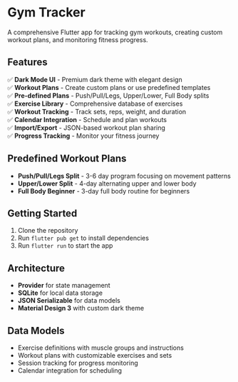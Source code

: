 # Gym Tracker

A comprehensive Flutter app for tracking gym workouts, creating custom workout plans, and monitoring fitness progress.

## Features

✅ **Dark Mode UI** - Premium dark theme with elegant design  
✅ **Workout Plans** - Create custom plans or use predefined templates  
✅ **Pre-defined Plans** - Push/Pull/Legs, Upper/Lower, Full Body splits  
✅ **Exercise Library** - Comprehensive database of exercises  
✅ **Workout Tracking** - Track sets, reps, weight, and duration  
✅ **Calendar Integration** - Schedule and plan workouts  
✅ **Import/Export** - JSON-based workout plan sharing  
✅ **Progress Tracking** - Monitor your fitness journey  

## Predefined Workout Plans

- **Push/Pull/Legs Split** - 3-6 day program focusing on movement patterns
- **Upper/Lower Split** - 4-day alternating upper and lower body
- **Full Body Beginner** - 3-day full body routine for beginners

## Getting Started

1. Clone the repository
2. Run `flutter pub get` to install dependencies
3. Run `flutter run` to start the app

## Architecture

- **Provider** for state management
- **SQLite** for local data storage
- **JSON Serializable** for data models
- **Material Design 3** with custom dark theme

## Data Models

- Exercise definitions with muscle groups and instructions
- Workout plans with customizable exercises and sets
- Session tracking for progress monitoring
- Calendar integration for scheduling